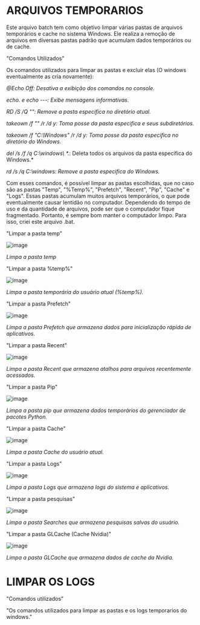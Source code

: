 # ARQUIVOS TEMPORARIOS

Este arquivo batch tem como objetivo limpar várias pastas de arquivos temporários e cache no sistema Windows. Ele realiza a remoção de arquivos em diversas pastas padrão que acumulam dados temporários ou de cache.

"Comandos Utilizados"

Os comandos utilizados para limpar as pastas e excluir elas (O windows eventualmente as cria novamente):

*@Echo Off: Desativa a exibição dos comandos no console.*

*echo. e echo ---: Exibe mensagens informativas.*

*RD /S /Q "": Remove a pasta especifica no diretório atual.*

*takeown /f "" /r /d y: Toma posse da pasta especifica e seus subdiretórios.*

*takeown /f "C:\Windows\" /r /d y: Toma posse da pasta especifica no diretório do Windows.*

*del /s /f /q C:\windows\ \*.*: Deleta todos os arquivos da pasta especifica do Windows.*

*rd /s /q C:\windows\: Remove a pasta especifica do Windows.*

Com esses comandos, é possível limpar as pastas escolhidas, que no caso são as pastas "Temp", "%Temp%", "Prefetch", "Recent", "Pip", "Cache" e "Logs". Essas pastas acumulam muitos arquivos temporários, o que pode eventualmente causar lentidão no computador. Dependendo do tempo de uso e da quantidade de arquivos, pode ser que o computador fique fragmentado. Portanto, é sempre bom manter o computador limpo. Para isso, criei este arquivo .bat.

"Limpar a pasta temp"

![image](https://github.com/user-attachments/assets/870d38ab-c87f-41b0-ac89-17812f3eee8a)

*Limpa a pasta temp*

"Limpar a pasta %temp%"

![image](https://github.com/user-attachments/assets/e28d2afc-cc40-41a3-a75d-c3edeb53d6c5)

*Limpa a pasta temporária do usuário atual (%temp%).*

"Limpar a pasta Prefetch"

![image](https://github.com/user-attachments/assets/ce987f83-09c0-4e0b-abd4-b9d9a295cea3)

*Limpa a pasta Prefetch que armazena dados para inicialização rápida de aplicativos.*

"Limpar a pasta Recent"

![image](https://github.com/user-attachments/assets/f53187df-3f3a-49dc-8c75-1fdca5c93665)

*Limpa a pasta Recent que armazena atalhos para arquivos recentemente acessados.*

"Limpar a pasta Pip"

![image](https://github.com/user-attachments/assets/6f1d5a6a-91fa-46f5-b9eb-0401b0b6b353)

*Limpa a pasta pip que armazena dados temporários do gerenciador de pacotes Python.*

"Limpar a pasta Cache"

![image](https://github.com/user-attachments/assets/aafe8195-0205-4b84-a4d1-4771855dacb9)

*Limpa a pasta Cache do usuário atual.*

"Limpar a pasta Logs"

![image](https://github.com/user-attachments/assets/53e91367-e13f-4f9b-99d1-ff8a069f0071)

*Limpa a pasta Logs que armazena logs do sistema e aplicativos.*

"Limpar a pasta pesquisas"

![image](https://github.com/user-attachments/assets/79fd4cec-1328-4289-9769-1c38fb4263c2)

*Limpa a pasta Searches que armazena pesquisas salvas do usuário.*

"Limpar a pasta GLCache (Cache Nvidia)"

![image](https://github.com/user-attachments/assets/86321aef-5077-442c-87b2-8d38c26cb6d9)

*Limpa a pasta GLCache que armazena dados de cache da Nvidia.*

# LIMPAR OS LOGS

"Comandos utilizados"

"Os comandos utilizados para limpar as pastas e os logs temporarios do windows."







